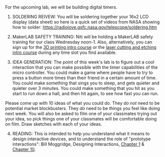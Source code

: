 For the upcoming lab, we will be building digital timers.

1. SOLDERING REIVEW: You will be soldering together your 16x2 LCD display (data sheet) so here is a quick set of videos from NASA showing how to solder: https://radiojove.gsfc.nasa.gov/telescope/soldering.htm

2. MakerLAB SAFETY TRAINING: Niti will be holding a MakerLAB safety training for our class Wednesday noon-1. Also, alternatively, you can sign up for the [3D printing intro course](https://docs.google.com/spreadsheets/d/1SCsjm5ChHe1xX7xxJP6MGZ61jjD-aRLfZWe7CevZvxY/edit?usp=sharing) or the [laser cutting and etching intro course](https://docs.google.com/spreadsheets/d/1b4NDgdCMYCE9pZwI7wYKx4peV_jiKzFOrR7NVwaaO54/edit?usp=sharing) during any time slot you find available.

3. IDEA GENERATION: The point of this week's lab is to figure out a cool interaction that you can make possible with the timer capabilities of the micro controller.  You could make a game where people have to try to press a button more times than their friend in a certain amount of time. You could make something that sings you to sleep, and gets quieter and quieter over 3 minutes. You could make something that you hit as you start to run down a hall, and then hit again, to see how fast you can run. 

Please come up with 10 ideas of what you could do. They *do not* need to be potential market blockbusters. They *do* need to be things you feel like doing next week. You will also be asked to film one of your classmates trying out your idea, so pick things one of your classmates will be comfortable doing on film. Draw sketches with each of your ideas. 

4. READING: This is intended to help you understand what it means to design interactive devices, and to understand the role of "prototype interactions": Bill Moggridge, Designing Interactions, [Chapter 1](http://www.designinginteractions.com/downloads/DesigningInteractions_1.pdf) & [Chapter 10](http://www.designinginteractions.com/downloads/DesigningInteractions_10.pdf).
